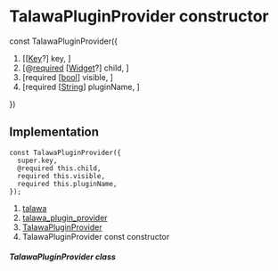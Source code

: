 
<div>

# TalawaPluginProvider constructor

</div>


const TalawaPluginProvider({

1.  [[[Key](https://api.flutter.dev/flutter/foundation/Key-class.md)?]
    key, ]
2.  [@[required](https://api.flutter.dev/flutter/material/required-constant.html)
    [[Widget](https://api.flutter.dev/flutter/widgets/Widget-class.html)?]
    child, ]
3.  [required
    [[bool](https://api.flutter.dev/flutter/dart-core/bool-class.html)]
    visible, ]
4.  [required
    [[String](https://api.flutter.dev/flutter/dart-core/String-class.html)]
    pluginName, ]

})



## Implementation

``` language-dart
const TalawaPluginProvider({
  super.key,
  @required this.child,
  required this.visible,
  required this.pluginName,
});
```







1.  [talawa](../../index.md)
2.  [talawa_plugin_provider](../../plugins_talawa_plugin_provider/)
3.  [TalawaPluginProvider](../../plugins_talawa_plugin_provider/TalawaPluginProvider-class.md)
4.  TalawaPluginProvider const constructor

##### TalawaPluginProvider class







